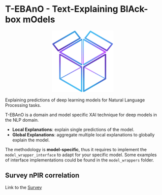 <h1>T-EBAnO - Text-Explaining BlAck-box mOdels</h1>

<p align="center">
    <img src="img/logo.png" alt="EBANO-logo" style="width:200px;"/>
</p>

Explaining predictions of deep learning models for Natural Language Processing tasks.

T-EBAnO is a domain and model specific XAI technique for deep models in the NLP domain.
* **Local Explanations**: explain single predictions of the model.
* **Global Explanations**: aggregate multiple local explanations to globally explain the model.

The methodology is **model-specific**, thus it requires to implement the `model_wrapper_interface` to adapt for your specific model. 
Some examples of interface implementations could be found in the `model_wrappers` folder.

<h2>Survey nPIR correlation</h2>

Link to the <a href="https://docs.google.com/forms/d/e/1FAIpQLSfv6XT0tEjYzVBXJKZSj7RgCIZaEX8NHYbsB8vrTkbMGp-P1w/viewform" target="_blank">Survey</a>


